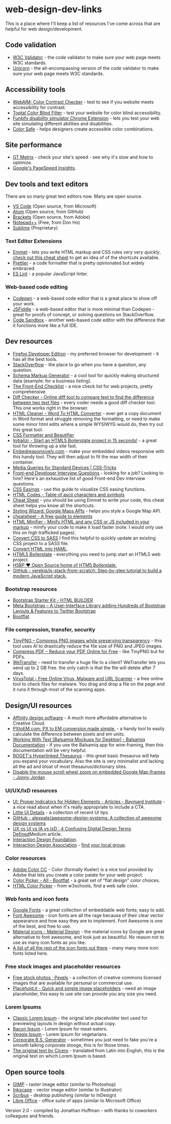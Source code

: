 # web-design-dev-links
This is a place where I'll keep a list of resources I've come across that are helpful for web design/development.

## Code validation

*   [W3C Validator](https://validator.w3.org/) - the code validator to make sure your web page meets W3C standards.
*   [Unicorn](https://validator.w3.org/unicorn/) - the all-encompassing version of the code validator to make sure your web page meets W3C standards.

## Accessibility tools

*   [WebAIM: Color Contrast Checker](https://webaim.org/resources/contrastchecker/) - test to see if you website meets accessibility for contrast.
*   [Toptal Color Blind Filter](https://www.toptal.com/designers/colorfilter) - test your website for color blind accessibility.
*   [Funkify disability simulator Chrome Extension](https://www.funkify.org) - lets you test your web site simulating different abilities and disabilities.
*   [Color Safe](http://colorsafe.co/) - helps designers create accessible color combinations.

## Site performance

*   [GT Metrix](https://gtmetrix.com/) - check your site's speed - see why it's slow and how to optimize.
*   [Google's PageSpeed Insights](https://developers.google.com/speed/pagespeed/insights/).

## Dev tools and text editors

<div class="mid-call-out">There are so many great text editors now. Many are open source.</div>

*   [VS Code](https://code.visualstudio.com/) (Open source, from Microsoft)
*   [Atom](https://atom.io/) (Open source, from GitHub)
*   [Brackets](https://brackets.io/) (Open source, from Adobe)
*   [Notepad++](https://notepad-plus-plus.org/) (Free, from Don Ho)
*   [Sublime](https://www.sublimetext.com/) (Proprietary)

### Text Editor Extensions

*   [Emmet](https://prettier.io/docs/en/options.html) - lets you write HTML markup and CSS rules _very very quickly_, [check out this cheat sheet](https://docs.emmet.io/cheat-sheet/) to get an idea of of the shortcuts available.
*   [Prettier](https://prettier.io/docs/en/options.html) - a code formatter that is pretty opinionated but widely embraced.
*   [ES Lint](https://marketplace.visualstudio.com/items?itemName=dbaeumer.vscode-eslintl) - a popular JavaScript linter.

### Web-based code editing

*   [Codepen](https://codepen.io/) - a web-based code editor that is a great place to show off your work.
*   [JSFiddle](https://jsfiddle.net/) - a web-based editor that is more minimal than Codepen - great for proofs of concept, or solving questions on StackOverflow.
*   [Code Sandbox](https://marketplace.visualstudio.com/items?itemName=dbaeumer.vscode-eslintl) - another web-based code editor with the difference that it functions more like a full IDE.

## Dev resources

*   [Firefox Developer Edition](https://www.mozilla.org/en-US/firefox/developer/) - my preferred browser for development - it has all the best tools.
*   [StackOverflow](https://stackoverflow.com/) - the place to go when you have a question, any question.
*   [Schema Markup Generator](https://technicalseo.com/tools/schema-markup-generator/) - a cool tool for quickly making structured data (example: for a business listing).
*   [The Front-End Checklist](https://github.com/thedaviddias/Front-End-Checklist) - a nice check list for web projects, pretty comprehensive.
*   [Diff Checker - Online diff tool to compare text to find the difference between two text files](https://www.diffchecker.com/) - every coder needs a good diff checker tool. This one works right in the browser.
*   [HTML Cleaner - Word To HTML Converter](https://html-cleaner.com/) - ever get a copy document in Word format and struggle removing the formatting, or need to make some minor html edits where a simple WYSIWYG would do, then try out this great tool.
*   [CSS Formatter and Beautifier](https://www.cleancss.com/css-beautify/)
*   [Initializr - Start an HTML5 Boilerplate project in 15 seconds!](http://www.initializr.com/) - a great tool for throwing up a site fast.
*   [Embedresponsively.com](http://embedresponsively.com/) - make your embedded videos responsive with this handy tool. They will then adjust to fit the max width of their container.
*   [Media Queries for Standard Devices | CSS-Tricks](https://css-tricks.com/snippets/css/media-queries-for-standard-devices/)
*   [Front-end Developer Interview Questions](https://h5bp.github.io/Front-end-Developer-Interview-Questions/) - looking for a job? Looking to hire? Here's an exhaustive list of good Front-end Dev interview questions.
*   [CSS Easings](https://easings.net/en) - use this guide to visualize CSS easing functions.
*   [HTML Codes - Table of ascii characters and symbols](http://www.ascii.cl/htmlcodes.htm)
*   [Cheat Sheet](https://docs.emmet.io/cheat-sheet/) - you should be using Emmet to write your code, this cheat sheet helps you know all the shortcuts.
*   [Styling Wizard: Google Maps APIs](https://mapstyle.withgoogle.com/) - helps you style a Google Map API.
*   [<head> cheatsheet - A free guide to <head> elements](https://htmlhead.dev/)
*   [HTML Minifier - Minify HTML and any CSS or JS included in your markup](https://www.willpeavy.com/minifier/) - minify your code to make it load faster (note: I would only use this on high trafficked pages).
*   [Convert CSS to SASS](https://css2sass.herokuapp.com/) I find this helpful to quickly update an existing CSS project to a SASS file.
*   [Convert HTML into HAML](http://htmltohaml.com/).
*   [HTML5 Boilerplate](https://html5boilerplate.com/) - everything you need to jump start an HTML5 web project.
*   [H5BP ♥ Open Source home of HTM5 Boilerplate.](https://h5bp.github.io/)
*   [GitHub - verekia/js-stack-from-scratch: Step-by-step tutorial to build a modern JavaScript stack.](https://github.com/verekia/js-stack-from-scratch)

### Bootstrap resources

*   [Bootstrap Starter Kit - HTML BUILDER](http://bootstrapstarterkit.com/bskit-demo/)
*   [Meta Bootstrap – A User-Interface Library adding Hundreds of Bootstrap Layouts & Features to Twitter Bootstrap](http://www.metabootstrap.com/)
*   [Bootflat](https://bootflat.github.io/)

### File compression, transfer, security

*   [TinyPNG – Compress PNG images while preserving transparency](https://tinypng.com/) - this tool uses AI to drastically reduce the file size of PNG and JPEG images.
*   [Compress PDF – Reduce your PDF Online for Free](https://smallpdf.com/compress-pdf) - like TinyPNG but for PDFs.
*   [WeTransfer](https://wetransfer.com/) - need to transfer a huge file to a client? WeTransfer lets you send up to 2 GB free. the only catch is that the file will delete after 7 days.
*   [VirusTotal - Free Online Virus, Malware and URL Scanner](https://www.virustotal.com/) - a free online tool to check files for malware. You drag and drop a file on the page and it runs it through most of the scanning apps.

## Design/UI resources

*   [Affinity design software](https://affinity.serif.com/en-us/) - A much more affordable alternative to Creative Cloud.
*   [PXtoEM.com: PX to EM conversion made simple.](http://pxtoem.com/) - a handy tool to easily calculate the difference between pixels and em units.
*   [Working With Text [Balsamiq Mockups for Desktop] - Balsamiq Documentation](https://docs.balsamiq.com/desktop/text/) - if you use the Balsamiq app for wire-framing, then this documentation will be very helpful.
*   [ROGET's Hyperlinked Thesaurus](http://www.roget.org/) - this great basic thesaurus will help you expand your vocabulary. Also the site is very minimalist and lacking all the ad and bloat of most thesaurus/dictionary sites.
*   [Disable the mouse scroll wheel zoom on embedded Google Map iframes - Jonny Jordan](https://jonnyjordan.com/blog/disable-mouse-scroll-wheel-zoom-embedded-google-map-iframes/)

### UI/UX/IxD resources

*   [UI: Proper Indicators for Hidden Elements - Articles - Baymard Institute](https://baymard.com/blog/trigger-indicators) - a nice read about when it's really appropriate to include a CTA.
*   [Little UI Details](https://twitter.com/i/moments/880688233641848832) - a collection of recent UI tips
*   [GitHub - alexpate/awesome-design-systems: A collection of awesome design systems](https://github.com/alexpate/awesome-design-systems)
*   [UX vs UI vs IA vs IxD : 4 Confusing Digital Design Terms Defined](https://uxplanet.org/ux-vs-ui-vs-ia-vs-ixd-4-confusing-digital-design-terms-defined-1ae2f82418c7)Medium article.
*   [Interaction Design Foundation](https://www.interaction-design.org/).
*   [Interaction Design Association](https://ixda.org/) - [find your local group](https://ixda.org/community/local-groups/).

### Color resources

*   [Adobe Color CC](https://color.adobe.com/) - Color (formally Kueler) is a nice tool provided by Adobe that lets you create a color palate for your web project.
*   [Color Picker - All - Bootflat](https://bootflat.github.io/color-picker.html) - a great set of "flat design" color choices.
*   [HTML Color Picker](https://www.w3schools.com/colors/colors_picker.asp) - from w3schools, find a web safe color.

### Web fonts and icon fonts

*   [Google Fonts](https://fonts.google.com/) - a great collection of embeddable web fonts; easy to add.
*   [Font Awesome](http://fontawesome.io) - icon fonts are all the rage because of their clear vector appearance and how easy they are to implement. Font Awesome is one of the best, and free to use.
*   [Material icons - Material Design](https://material.io/icons/) - the material icons by Google are great alternative to font awesome, and look just as beautiful. No reason not to use as many icon fonts as you like.
*   [A list of all the rest of the icon fonts out there](https://github.com/vkarampinis/awesome-icons) - many many more icon fonts listed here.

### Free stock images and placeholder resources

*   [Free stock photos · Pexels](https://www.pexels.com/) - a collection of creative commons licensed images that are available for personal or commercial use.
*   [Placehold.it - Quick and simple image placeholders](https://placehold.it/) - need an image placeholder, this easy to use site can provide you any size you need.

### Lorem Ipsums

*   [Classic Lorem Ipsum](https://loremipsum.io/) - the orignal latin placeholder text used for previewing layouts in design without actual copy.
*   [Bacon Ipsum](https://baconipsum.com/) - Lorem Ipsum for meat-eaters.
*   [Veggie Ipsum](https://veggieipsum.com/) - Lorem Ipsum for vegetarians.
*   [Corporate B.S. Generator](http://www.atrixnet.com/bs-generator.html) - sometimes you just need to fake you're a smooth talking corporate stooge, this is for those times.
*   [The original text by Cicero](http://penelope.uchicago.edu/Thayer/E/Roman/Texts/Cicero/de_Finibus/1*.html) - translated from Latin into English, this is the original text on which Lorem Ipsum is based.

## Open source tools

*   [GIMP](http://www.gimp.org/) - raster image editor (similar to Photoshop)
*   [Inkscape](http://www.inkscape.org/) - vector image editor (similar to Illustrator)
*   [Scribus](http://www.scribus.net/) - desktop publishing (similar to InDesign)
*   [Libre Office](http://www.libreoffice.org/) - office suite of apps (similar to Microsoft Office)


Version 2.0 - compiled by Jonathan Huffman - with thanks to coworkers colleagues and friends.
